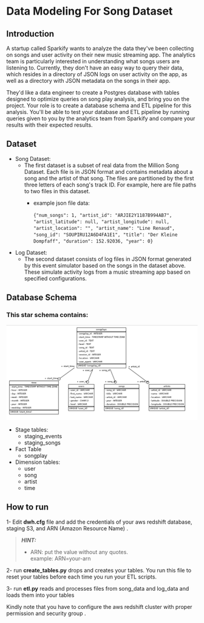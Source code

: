 # Data Modeling For Song Dataset
## Introduction
A startup called Sparkify wants to analyze the data they've been collecting on songs and user activity on their new music streaming app. The analytics team is particularly interested in understanding what songs users are listening to. Currently, they don't have an easy way to query their data, which resides in a directory of JSON logs on user activity on the app, as well as a directory with JSON metadata on the songs in their app.

They'd like a data engineer to create a Postgres database with tables designed to optimize queries on song play analysis, and bring you on the project. Your role is to create a database schema and ETL pipeline for this analysis. You'll be able to test your database and ETL pipeline by running queries given to you by the analytics team from Sparkify and compare your results with their expected results.

## Dataset
 
- Song Dataset:
  - The first dataset is a subset of real data from the Million Song Dataset. Each file is in JSON format and contains metadata about a song and the artist of that song. The files are partitioned by the first three letters of each song's track ID. For example, here are file paths to two files in this dataset.
    - example json file data:
      
       `{"num_songs": 1, "artist_id": "ARJIE2Y1187B994AB7", "artist_latitude": null, "artist_longitude": null, "artist_location": "", "artist_name": "Line Renaud", "song_id": "SOUPIRU12A6D4FA1E1", "title": "Der Kleine Dompfaff", "duration": 152.92036, "year": 0}`
- Log Dataset:
  - The second dataset consists of log files in JSON format generated by this event simulator based on the songs in the dataset above. These simulate activity logs from a music streaming app based on specified configurations.

## Database Schema
### This star schema contains:

![](Screenshot_2022-02-27_at_10.59.17_AM.png)
- Stage tables:
  - staging_events
  - staging_songs
- Fact Table
  - songplay
- Dimension tables:
  - user
  - song
  - artist
  - time


## How to run
1- Edit **dwh.cfg** file and add the credentials of your aws redshift database, staging S3, and ARN (Amazon Resource Name) .
> **_HINT:_**  
> * ARN: put the value without any quotes. \
> example: ARN=your-arn 

2- run **create_tables.py** drops and creates your tables. You run this file to reset your tables before each time you run your ETL scripts.

3- run **etl.py** reads and processes files from song_data and log_data and loads them into your tables

Kindly note that you have to configure the aws redshift cluster with proper permission and security group .